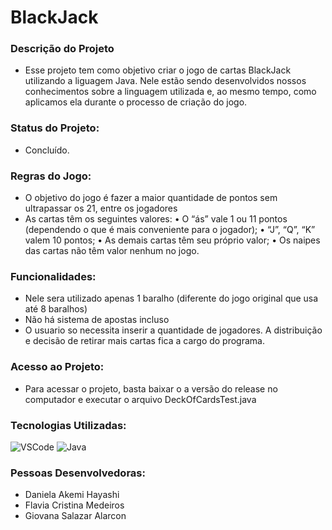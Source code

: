 # BlackJack
### Descrição do Projeto
- Esse projeto tem como objetivo criar o jogo de cartas BlackJack utilizando a liguagem Java. Nele estão sendo desenvolvidos nossos conhecimentos sobre a linguagem utilizada e, ao mesmo tempo, como aplicamos ela durante o processo de criação do jogo. 

### Status do Projeto: 
- Concluído.

### Regras do Jogo:
- O objetivo do jogo é fazer a maior quantidade de pontos sem ultrapassar os 21, entre os jogadores
- As cartas têm os seguintes valores:
  • O “ás” vale 1 ou 11 pontos (dependendo o que é mais conveniente para o jogador);
  • “J”, “Q”, “K” valem 10 pontos;
  • As demais cartas têm seu próprio valor;
  • Os naipes das cartas não têm valor nenhum no jogo.

### Funcionalidades:
- Nele sera utilizado apenas 1 baralho (diferente do jogo original que usa até 8 baralhos)
- Não há sistema de apostas incluso
- O usuario so necessita inserir a quantidade de jogadores. A distribuição e decisão de retirar mais cartas fica a cargo do programa.

### Acesso ao Projeto:
- Para acessar o projeto, basta baixar o a versão do release no computador e executar o arquivo DeckOfCardsTest.java

### Tecnologias Utilizadas:

![VSCode](https://img.shields.io/badge/VSCode-0078D4?style=for-the-badge&logo=visual%20studio%20code&logoColor=white) ![Java](https://img.shields.io/badge/java-%23ED8B00.svg?style=for-the-badge&logo=openjdk&logoColor=white)

### Pessoas Desenvolvedoras: 
- Daniela Akemi Hayashi
- Flavia Cristina Medeiros
- Giovana Salazar Alarcon
